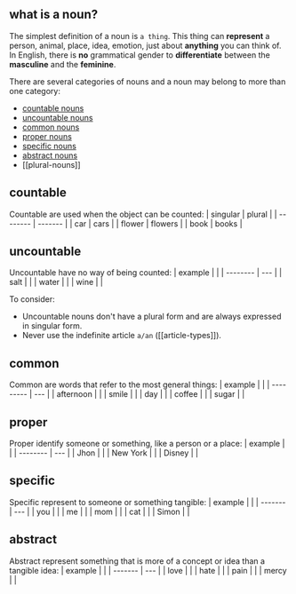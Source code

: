 ## what is a noun?
The simplest definition of a noun is `a thing`.
This thing can **represent** a person, animal, place, idea, emotion, just about **anything** you can think of.
In English, there is **no** grammatical gender to **differentiate** between the **masculine** and the **feminine**.

There are several categories of nouns and a noun may belong to more than one category:
- [countable nouns](#countable)
- [uncountable nouns](#uncountable)
- [common nouns](#common)
- [proper nouns](#proper)
- [specific nouns](#specific)
- [abstract nouns](#abstract)
- [[plural-nouns]]

## countable
Countable are used when the object can be counted:
| singular | plural  |
| -------- | ------- |
| car      | cars    |
| flower   | flowers |
| book     | books   |

## uncountable
Uncountable have no way of being counted:
| example |     |
| -------- | --- |
| salt     |     |
| water    |     |
| wine         |     |

To consider:
- Uncountable nouns don't have a plural form and are always expressed in singular form.
- Never use the indefinite article `a/an` ([[article-types]]).

## common
Common are words that refer to the most general things:
| example   |     |
| --------- | --- |
| afternoon |     |
| smile     |     |
| day       |     |
| coffee     |     |
| sugar          |     |

## proper
Proper identify someone or something, like a person or a place:
| example  |     |
| -------- | --- |
| Jhon     |     |
| New York |     |
| Disney   |     |

## specific
Specific represent to someone or something tangible:
| example |     |
| ------- | --- |
| you     |     |
| me      |     |
| mom     |     |
| cat     |     |
| Simon   |     |

## abstract
Abstract represent something that is more of a concept or idea than a tangible idea:
| example |     |
| ------- | --- |
| love    |     |
| hate    |     |
| pain    |     |
| mercy   |     |
